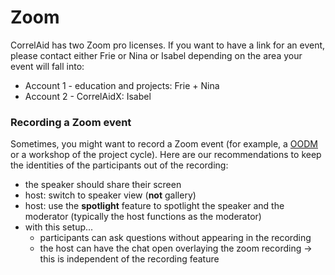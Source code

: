 # Zoom

CorrelAid has two Zoom pro licenses. If you want to have a link for an event, please contact either Frie or Nina or Isabel depending on the area your event will fall into:  

* Account 1 - education and projects: Frie + Nina
* Account 2 - CorrelAidX: Isabel 



### Recording a Zoom event

Sometimes, you might want to record a Zoom event \(for example, a [OODM](../../correlcollection/oodm.md) or a workshop of the project cycle\). Here are our recommendations to keep the identities of the participants out of the recording:

* the speaker should share their screen 
* host: switch to speaker view \(**not** gallery\)
* host: use the **spotlight** feature to spotlight the speaker and the moderator \(typically the host functions as the moderator\)
* with this setup...
  * participants can ask questions without appearing in the recording
  * the host can have the chat open overlaying the zoom recording -&gt; this is independent of the recording feature

